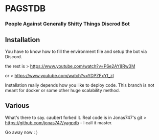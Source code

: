PAGSTDB
================

### People Against Generally Shitty Things Discrod Bot

## Installation
You have to know how to fill the environment file and setup the bot via Discord.

the rest is > https://www.youtube.com/watch?v=P6e2AY8Rw3M

or > https://www.youtube.com/watch?v=YDPZFxYf_zI

Installation really depends how you like to deploy code.
This branch is not meant for docker or some other huge scalability method.

## Various
What's there to say. caubert forked it. Real code is in Jonas747's git > https://github.com/jonas747/yagpdb - I call it master.

Go away now : )
